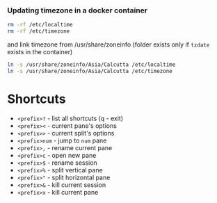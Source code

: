 ### Updating timezone in a docker container
```sh
rm -rf /etc/localtime
rm -rf /etc/timezone
```

and link timezone from /usr/share/zoneinfo (folder exists only if `tzdate` exists in the container)
```sh
ln -s /usr/share/zoneinfo/Asia/Calcutta /etc/localtime
ln -s /usr/share/zoneinfo/Asia/Calcutta /etc/timezone
```

# Shortcuts

- `<prefix>?` - list all shortcuts (q - exit)
- `<prefix><` - current pane's options
- `<prefix>>` - current split's options
- `<prefix>num` - jump to `num` pane
- `<prefix>,` - rename current pane
- `<prefix>c` - open new pane
- `<prefix>$` - rename session
- `<prefix>%` - split vertical pane
- `<prefix>"` - split horizontal pane
- `<prefix>&` - kill current session
- `<prefix>x` - kill current pane

